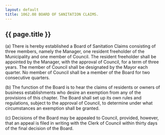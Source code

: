 ```yaml
---
layout: default 
title: 1062.08 BOARD OF SANITATION CLAIMS.
---
```


{{ page.title }}
----------------

​(a) There is hereby established a Board of Sanitation Claims consisting
of three members, namely the Manager, one resident freeholder of the
Municipality and one member of Council. The resident freeholder shall be
appointed by the Manager, with the approval of Council, for a term of
three years. The member of Council shall be designated by the Mayor each
quarter. No member of Council shall be a member of the Board for two
consecutive quarters.

​(b) The function of the Board is to hear the claims of residents or
owners of business establishments who desire an exemption from any of
the provisions of this chapter. The Board shall set up its own rules and
regulations, subject to the approval of Council, to determine under what
circumstances an exemption shall be granted.

​(c) Decisions of the Board may be appealed to Council, provided,
however, that an appeal is filed in writing with the Clerk of Council
within thirty days of the final decision of the Board.
